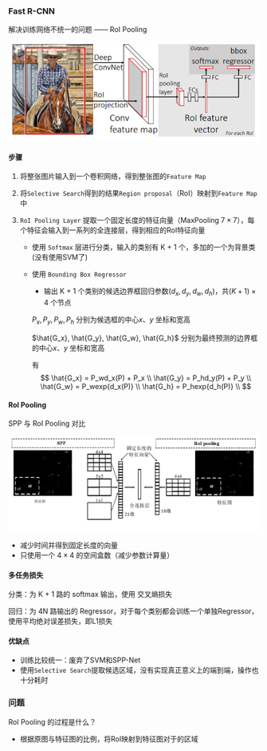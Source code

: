 ### Fast R-CNN

解决训练网络不统一的问题 —— RoI Pooling

![image-20211003145834259](Image/image-20211003145834259.png)

#### 步骤

1. 将整张图片输入到一个卷积网络，得到整张图的`Feature Map`
2. 将`Selective Search`得到的结果`Region proposal`（RoI）映射到`Feature Map`中
3. `RoI Pooling Layer` 提取一个固定长度的特征向量（MaxPooling $7 \times 7$），每个特征会输入到一系列的全连接层，得到相应的RoI特征向量

   - 使用 `Softmax` 层进行分类，输入的类别有 K + 1 个，多加的一个为背景类 (没有使用SVM了)

   - 使用 `Bounding Box Regressor` 

     - 输出 K + 1 个类别的候选边界框回归参数$(d_x, d_y, d_w, d_h)$，共$(K + 1) \times 4$ 个节点

      $P_x, P_y, P_w, P_h$ 分别为候选框的中心$x、y$ 坐标和宽高

      $\hat{G_x}, \hat{G_y}, \hat{G_w}, \hat{G_h}$ 分别为最终预测的边界框的中心$x、y$ 坐标和宽高

     有
     $$
     \hat{G_x} = P_wd_x(P) + P_x \\
     \hat{G_y} = P_hd_y(P) + P_y \\
     \hat{G_w} = P_wexp{d_x(P)} \\
     \hat{G_h} = P_hexp{d_h(P)} \\
     $$
     



#### RoI Pooling

SPP 与 RoI Pooling 对比

![image-20211003145629220](Image/image-20211003145629220.png)

- 减少时间并得到固定长度的向量
- 只使用一个 $4 \times 4$ 的空间盒数（减少参数计算量）



#### 多任务损失

分类：为 K + 1 路的 softmax 输出，使用 交叉熵损失

回归：为 4N 路输出的 Regressor，对于每个类别都会训练一个单独Regressor，使用平均绝对误差损失，即L1损失



#### 优缺点

- 训练比较统一：废弃了SVM和SPP-Net
- 使用`Selective Search`提取候选区域，没有实现真正意义上的端到端，操作也十分耗时





### 问题

RoI Pooling 的过程是什么？

- 根据原图与特征图的比例，将RoI映射到特征图对于的区域

